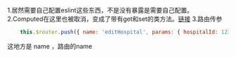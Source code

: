 1.居然需要自己配置eslint这些东西，不是没有暴露是需要自己配置。
2.Computed在这里也被取消，变成了带有get和set的类方法。[链接](https://juejin.im/post/6844903668764901384)
3.路由传参
```js
    this.$router.push({ name: 'editHospital', params: { hospitalId: 123 } });
```
这地方是 name ，路由的name
